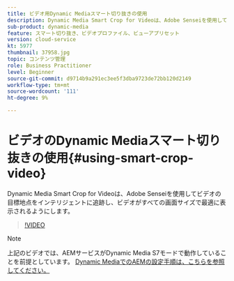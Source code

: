 ```yaml
---
title: ビデオ用Dynamic Mediaスマート切り抜きの使用
description: Dynamic Media Smart Crop for Videoは、Adobe Senseiを使用してビデオの目標地点をインテリジェントに追跡し、ビデオがすべての画面サイズで最適に表示されるようにします。
sub-product: dynamic-media
feature: スマート切り抜き、ビデオプロファイル、ビューアプリセット
version: cloud-service
kt: 5977
thumbnail: 37958.jpg
topic: コンテンツ管理
role: Business Practitioner
level: Beginner
source-git-commit: d9714b9a291ec3ee5f3dba9723de72bb120d2149
workflow-type: tm+mt
source-wordcount: '111'
ht-degree: 9%

---
```



# ビデオのDynamic Mediaスマート切り抜きの使用{#using-smart-crop-video}

Dynamic Media Smart Crop for Videoは、Adobe Senseiを使用してビデオの目標地点をインテリジェントに追跡し、ビデオがすべての画面サイズで最適に表示されるようにします。

>[!VIDEO](https://video.tv.adobe.com/v/37958/?quality=12)

>[!NOTE]
>
>上記のビデオでは、AEMサービスがDynamic Media S7モードで動作していることを前提としています。 [Dynamic MediaでのAEMの設定手順は、こちらを参照してください。](https://docs.adobe.com/content/help/ja/experience-manager-cloud-service/assets/dynamicmedia/config-dm.html)

